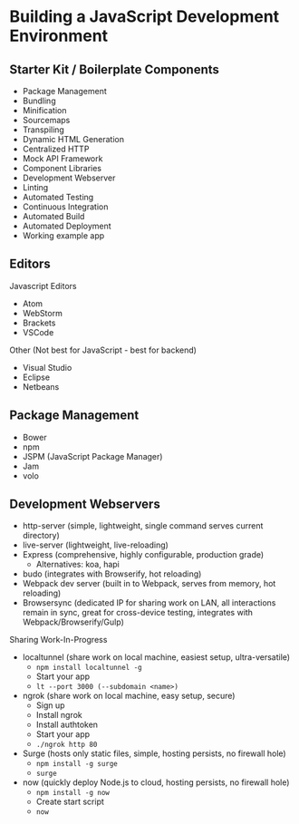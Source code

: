 # Building a JavaScript Development Environment

## Starter Kit / Boilerplate Components
* Package Management
* Bundling
* Minification
* Sourcemaps
* Transpiling
* Dynamic HTML Generation
* Centralized HTTP
* Mock API Framework
* Component Libraries
* Development Webserver
* Linting
* Automated Testing
* Continuous Integration
* Automated Build
* Automated Deployment
* Working example app


## Editors
Javascript Editors
* Atom
* WebStorm
* Brackets
* VSCode

Other (Not best for JavaScript - best for backend)
* Visual Studio
* Eclipse
* Netbeans


## Package Management
* Bower
* npm
* JSPM (JavaScript Package Manager)
* Jam
* volo


## Development Webservers
* http-server (simple, lightweight, single command serves current directory)
* live-server (lightweight, live-reloading)
* Express (comprehensive, highly configurable, production grade)
    * Alternatives: koa, hapi
* budo (integrates with Browserify, hot reloading)
* Webpack dev server (built in to Webpack, serves from memory, hot reloading)
* Browsersync (dedicated IP for sharing work on LAN, all interactions remain in sync, great for cross-device testing, integrates with Webpack/Browserify/Gulp)

Sharing Work-In-Progress
* localtunnel (share work on local machine, easiest setup, ultra-versatile)
    * `npm install localtunnel -g`
    * Start your app
    * `lt --port 3000 (--subdomain <name>)`
* ngrok (share work on local machine, easy setup, secure)
    * Sign up
    * Install ngrok
    * Install authtoken
    * Start your app
    * `./ngrok http 80`
* Surge (hosts only static files, simple, hosting persists, no firewall hole)
    * `npm install -g surge`
    * `surge`
* now (quickly deploy Node.js to cloud, hosting persists, no firewall hole)
    * `npm install -g now`
    *  Create start script
    * `now`
